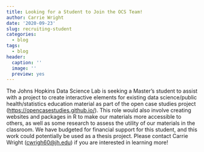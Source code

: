 ```yaml
---
title: Looking for a Student to Join the OCS Team!
author: Carrie Wright
date: '2020-09-23'
slug: recruiting-student
categories:
  - blog
tags:
  - blog
header:
  caption: ''
  image: ''
  preview: yes
---
```

 
The Johns Hopkins Data Science Lab is seeking a Master’s student to assist with a project to create interactive elements for existing data science/public health/statistics education material as part of the open case studies project (https://opencasestudies.github.io/). This role would also involve creating websites and packages in R to make our materials more accessible to others, as well as some research to assess the utility of our materials in the classroom. We have budgeted for financial support for this student, and this work could potentially be used as a thesis project. Please contact Carrie Wright (cwrigh60@jh.edu) if you are interested in learning more!
